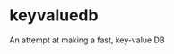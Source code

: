 keyvaluedb
==========================================================

An attempt at making a fast, key-value DB
